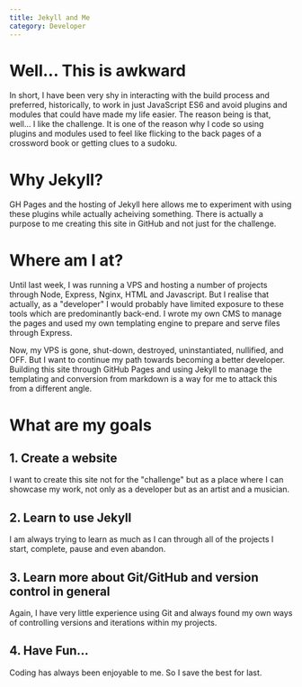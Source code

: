 ```yaml
---
title: Jekyll and Me
category: Developer
---
```


# Well... This is awkward

In short, I have been very shy in interacting with the build process and 
preferred, historically, to work in just JavaScript ES6 and avoid plugins
and modules that could have made my life easier.  The reason being is
that, well... I like the challenge.  It is one of the reason why I code
so using plugins and modules used to feel like flicking to the back pages
of a crossword book or getting clues to a sudoku.

# Why Jekyll?

GH Pages and the hosting of Jekyll here allows me to experiment with using 
these plugins while actually acheiving something.  There is actually a purpose
to me creating this site in GitHub and not just for the challenge.

# Where am I at?

Until last week, I was running a VPS and hosting a number of projects through
Node, Express, Nginx, HTML and Javascript.  But I realise that actually, as a 
"developer" I would probably have limited exposure to these tools which are 
predominantly back-end.  I wrote my own CMS to manage the pages and used my 
own templating engine to prepare and serve files through Express.

Now, my VPS is gone, shut-down, destroyed, uninstantiated, nullified, and OFF.
But I want to continue my path towards becoming a better developer.  Building this
site through GitHub Pages and using Jekyll to manage the templating and conversion
from markdown is a way for me to attack this from a different angle.

# What are my goals

## 1. Create a website

I want to create this site not for the "challenge" but as a place where I can showcase
my work, not only as a developer but as an artist and a musician.

## 2. Learn to use Jekyll

I am always trying to learn as much as I can through all of the projects I start, complete,
pause and even abandon.

## 3. Learn more about Git/GitHub and version control in general

Again, I have very little experience using Git and always found my own ways of controlling versions
and iterations within my projects.

## 4. Have Fun...  

Coding has always been enjoyable to me.  So I save the best for last.